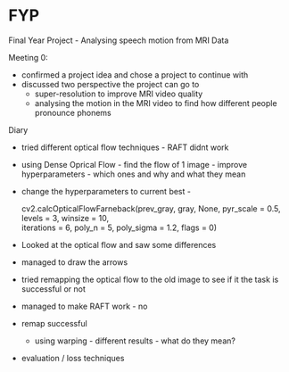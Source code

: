 # FYP
Final Year Project - Analysing speech motion from MRI Data

Meeting 0:
- confirmed a project idea and chose a project to continue with
- discussed two perspective the project can go to 
  - super-resolution to improve MRI video quality
  - analysing the motion in the MRI video to find how different people pronounce phonems



Diary
- tried different optical flow techniques - RAFT didnt work
- using Dense Oprical Flow - find the flow of 1 image - improve hyperparameters - which ones and why and what they mean
- change the hyperparameters to current best - 

     cv2.calcOpticalFlowFarneback(prev_gray,
                                    gray,
                                    None,
                                    pyr_scale = 0.5,
                                    levels = 3,
                                    winsize = 10,           
                                    iterations = 6,
                                    poly_n = 5,
                                    poly_sigma = 1.2,
                                    flags = 0)

- Looked at the optical flow and saw some differences
- managed to draw the arrows
- tried remapping the optical flow to the old image to see if it the task is successful or not
- managed to make RAFT work - no
- remap successful 
  - using warping - different results - what do they mean?
- evaluation / loss techniques 
